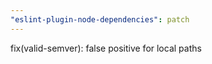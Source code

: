 ```yaml
---
"eslint-plugin-node-dependencies": patch
---
```


fix(valid-semver): false positive for local paths
